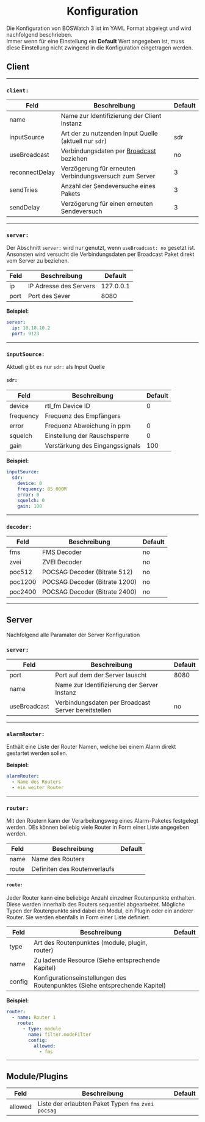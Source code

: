 # <center>Konfiguration</center>

Die Konfiguration von BOSWatch 3 ist im YAML Format abgelegt und wird nachfolgend beschrieben.  
Immer wenn für eine Einstellung ein **Default** Wert angegeben ist, muss diese Einstellung nicht
zwingend in die Konfiguration eingetragen werden.

## Client

---
### `client:`
|Feld|Beschreibung|Default|
|----|------------|-------|
|name|Name zur Identifizierung der Client Instanz||
|inputSource|Art der zu nutzenden Input Quelle (aktuell nur `sdr`)|sdr|
|useBroadcast|Verbindungsdaten per [Broadcast](information/broadcast.md) beziehen|no|
|reconnectDelay|Verzögerung für erneuten Verbindungsversuch zum Server|3|
|sendTries|Anzahl der Sendeversuche eines Pakets|3|
|sendDelay|Verzögerung für einen erneuten Sendeversuch|3|

---
### `server:`
Der Abschnitt `server:` wird nur genutzt, wenn `useBroadcast: no` gesetzt ist.  
Ansonsten wird versucht die Verbindungsdaten per Broadcast Paket direkt vom Server zu beziehen.

|Feld|Beschreibung|Default|
|----|------------|-------|
|ip|IP Adresse des Servers|127.0.0.1|
|port|Port des Sever|8080|

**Beispiel:**
```yaml
server:
  ip: 10.10.10.2
  port: 9123
```

---
### `inputSource:`
Aktuell gibt es nur `sdr:` als Input Quelle

#### `sdr:`
|Feld|Beschreibung|Default|
|----|------------|-------|
|device|rtl_fm Device ID|0|
|frequency|Frequenz des Empfängers||
|error|Frequenz Abweichung in ppm|0|
|squelch|Einstellung der Rauschsperre|0|
|gain|Verstärkung des Eingangssignals|100|

**Beispiel:**
```yaml
inputSource:
  sdr:
    device: 0
    frequency: 85.000M
    error: 0
    squelch: 0
    gain: 100
```

---
### `decoder:`
|Feld|Beschreibung|Default|
|----|------------|-------|
|fms|FMS Decoder|no|
|zvei|ZVEI Decoder|no|
|poc512|POCSAG Decoder (Bitrate 512)|no|
|poc1200|POCSAG Decoder (Bitrate 1200)|no|
|poc2400|POCSAG Decoder (Bitrate 2400)|no|

---
## Server
Nachfolgend alle Paramater der Server Konfiguration

### `server:`
|Feld|Beschreibung|Default|
|----|------------|-------|
|port|Port auf dem der Server lauscht|8080
|name|Name zur Identifizierung der Server Instanz||
|useBroadcast|Verbindungsdaten per Broadcast Server bereitstellen|no|

---
### `alarmRouter:`
Enthält eine Liste der Router Namen, welche bei einem Alarm direkt gestartet werden sollen.

**Beispiel:**
```yaml
alarmRouter:
  - Name des Routers
  - ein weiter Router
```

---
### `router:`
Mit den Routern kann der Verarbeitungsweg eines Alarm-Paketes festgelegt werden. DEs können beliebig viele Router in Form einer Liste angegeben werden.

|Feld|Beschreibung|Default|
|----|------------|-------|
|name|Name des Routers||
|route|Definiten des Routenverlaufs

#### `route:`

Jeder Router kann eine beliebige Anzahl einzelner Routenpunkte enthalten. Diese werden innerhalb des Routers sequentiel abgearbeitet. Mögliche Typen der Routenpunkte sind dabei ein Modul, ein Plugin oder ein anderer Router. Sie werden ebenfalls in Form einer Liste definiert.

|Feld|Beschreibung|Default|
|----|------------|-------|
|type|Art des Routenpunktes (module, plugin, router)||
|name|Zu ladende Resource (Siehe entsprechende Kapitel)||
|config|Konfigurationseinstellungen des Routenpunktes (Siehe entsprechende Kapitel)||

**Beispiel:**
```yaml
router:
  - name: Router 1
    route:
      - type: module
        name: filter.modeFilter
        config:
          allowed:
            - fms
```

---
## Module/Plugins

|Feld|Beschreibung|Default|
|----|------------|-------|
|allowed|Liste der erlaubten Paket Typen `fms` `zvei` `pocsag`||
